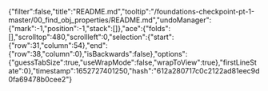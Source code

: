 {"filter":false,"title":"README.md","tooltip":"/foundations-checkpoint-pt-1-master/00_find_obj_properties/README.md","undoManager":{"mark":-1,"position":-1,"stack":[]},"ace":{"folds":[],"scrolltop":480,"scrollleft":0,"selection":{"start":{"row":31,"column":54},"end":{"row":38,"column":0},"isBackwards":false},"options":{"guessTabSize":true,"useWrapMode":false,"wrapToView":true},"firstLineState":0},"timestamp":1652727401250,"hash":"612a280717c0c2122ad81eec9d0fa69478b0cee2"}